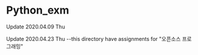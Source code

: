 # Python_exm

Update 2020.04.09 Thu

Update 2020.04.23 Thu --this directory have assignments for "오픈소스 프로그래밍"
